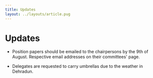 ```yaml
---
title: Updates
layout: ../layouts/article.pug
---
```


# Updates

- Position papers should be emailed to the chairpersons by the 9th of August. Respective email addresses on their committees' page.

- Delegates are requested to carry umbrellas due to the weather in Dehradun.
